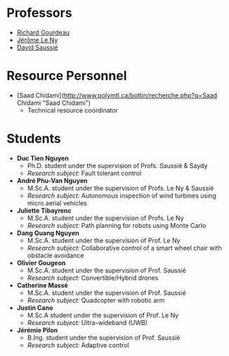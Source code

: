 # Professors

* [Richard Gourdeau](http://www.polymtl.ca/recherche/rc/en/professeurs/details.php?NoProf=90 "Richard Gourdeau")
* [Jérôme Le Ny](http://www.polymtl.ca/recherche/rc/en/professeurs/details.php?NoProf=546 "Jérôme Le Ny")
* [David Saussié](http://www.polymtl.ca/recherche/rc/en/professeurs/details.php?NoProf=513 "David Saussié")

# Resource Personnel

* [Saad Chidami](http://www.polymtl.ca/bottin/recherche.php?q=Saad Chidami "Saad Chidami")
  * Technical resource coordinator

# Students

* **Duc Tien Nguyen**
  * Ph.D. student under the supervision of Profs. Saussié & Saydy
  * _Research subject:_ Fault tolerant control
* **André Phu-Van Nguyen**
  * M.Sc.A. student under the supervision of Profs. Le Ny & Saussié
  * _Research subject:_ Autonomous inspection of wind turbines using micro aerial vehicles
* **Juliette Tibayrenc**
  * M.Sc.A. student under the supervision of Profs. Le Ny
  * _Research subject:_ Path planning for robots using Monte Carlo
* **Dang Quang Nguyen**
  * M.Sc.A. student under the supervision of Prof. Le Ny
  * _Research subject:_ Collaborative control of a smart wheel chair with obstacle avoidance
* **Olivier Gougeon**
  * M.Sc.A. student under the supervision of Prof. Saussié
  * _Research subject:_ Convertible/Hybrid drones
* **Catherine Massé**
  * M.Sc.A. student under the supervision of Prof. Saussié
  * _Research subject:_ Quadcopter with robotic arm
* **Justin Cano**
  * M.Sc.A student under the supervision of Prof. Le Ny
  * _Research subject:_ Ultra-wideband \(UWB\)
* **Jérémie Pilon**
  * B.Ing. student under the supervision of Prof. Saussié
  * _Research subject:_ Adaptive control
